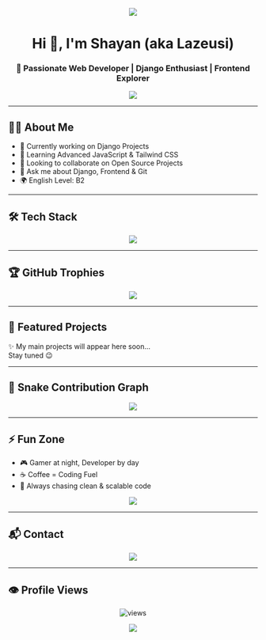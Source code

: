 <!-- Header / Banner -->
<p align="center">
  <img src="https://capsule-render.vercel.app/api?type=waving&color=gradient&height=200&section=header&text=Welcome+to+Lazeusi's+World!&fontSize=40&fontAlignY=35&animation=twinkling&fontColor=fff" />
</p>

<h1 align="center">Hi 👋, I'm Shayan (aka Lazeusi)</h1>
<h3 align="center">🚀 Passionate Web Developer | Django Enthusiast | Frontend Explorer</h3>

<p align="center">
  <img src="https://readme-typing-svg.herokuapp.com/?lines=Full+Stack+Developer;Django+Backend+Specialist;Frontend+Designer;Always+Learning+New+Things&center=true&width=500&height=50&color=58A6FF">
</p>

---

## 🧑‍💻 About Me
- 🔭 Currently working on Django Projects
- 🌱 Learning Advanced JavaScript & Tailwind CSS
- 👯 Looking to collaborate on Open Source Projects
- 💬 Ask me about Django, Frontend & Git
- 🌍 English Level: B2

---

## 🛠️ Tech Stack
<p align="center">
  <img src="https://skillicons.dev/icons?i=django,html,css,tailwind,js,git,github,vscode,linux" />
</p>

---

## 🏆 GitHub Trophies
<p align="center">
  <img src="https://github-profile-trophy.vercel.app/?username=Lazeusi&theme=radical&no-frame=true&margin-w=15&margin-h=15" />
</p>

---

## 🚀 Featured Projects
✨ My main projects will appear here soon...  
Stay tuned 😉

---

## 🐍 Snake Contribution Graph
<p align="center">
  <img src="https://github.com/Lazeusi/Lazeusi/blob/output/github-contribution-grid-snake.svg" />
</p>

---

## ⚡ Fun Zone
- 🎮 Gamer at night, Developer by day  
- ☕ Coffee = Coding Fuel  
- 🎯 Always chasing clean & scalable code  

<p align="center">
  <img src="https://quotes-github-readme.vercel.app/api?type=horizontal&theme=tokyonight" />
</p>

---

## 📬 Contact
<p align="center">
  <a href="mailto:mrlazeusi@gmail.com">
    <img src="https://img.shields.io/badge/Gmail-D14836?logo=gmail&style=for-the-badge" />
  </a>
</p>

---

## 👁️ Profile Views
<p align="center">
  <img src="https://komarev.com/ghpvc/?username=Lazeusi&label=Profile%20views&color=0e75b6&style=flat" alt="views" />
</p>

<!-- Footer -->
<p align="center">
  <img src="https://capsule-render.vercel.app/api?type=waving&color=gradient&height=120&section=footer"/>
</p>
